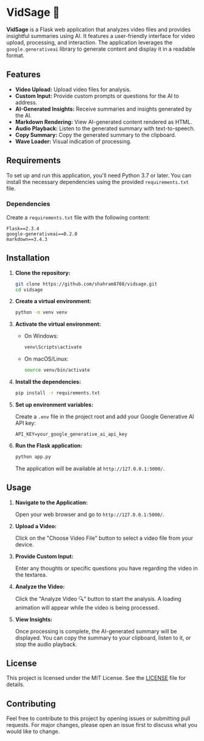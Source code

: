 # VidSage 🤖

**VidSage** is a Flask web application that analyzes video files and provides insightful summaries using AI. It features a user-friendly interface for video upload, processing, and interaction. The application leverages the `google.generativeai` library to generate content and display it in a readable format.

## Features

- **Video Upload:** Upload video files for analysis.
- **Custom Input:** Provide custom prompts or questions for the AI to address.
- **AI-Generated Insights:** Receive summaries and insights generated by the AI.
- **Markdown Rendering:** View AI-generated content rendered as HTML.
- **Audio Playback:** Listen to the generated summary with text-to-speech.
- **Copy Summary:** Copy the generated summary to the clipboard.
- **Wave Loader:** Visual indication of processing.

## Requirements

To set up and run this application, you'll need Python 3.7 or later. You can install the necessary dependencies using the provided `requirements.txt` file.

### Dependencies

Create a `requirements.txt` file with the following content:

```
Flask==2.3.4
google-generativeai==0.2.0
markdown==3.4.3
```

## Installation

1. **Clone the repository:**

   ```bash
   git clone https://github.com/shahram8708/vidsage.git
   cd vidsage
   ```

2. **Create a virtual environment:**

   ```bash
   python -m venv venv
   ```

3. **Activate the virtual environment:**

   - On Windows:

     ```bash
     venv\Scripts\activate
     ```

   - On macOS/Linux:

     ```bash
     source venv/bin/activate
     ```

4. **Install the dependencies:**

   ```bash
   pip install -r requirements.txt
   ```

5. **Set up environment variables:**

   Create a `.env` file in the project root and add your Google Generative AI API key:

   ```
   API_KEY=your_google_generative_ai_api_key
   ```

6. **Run the Flask application:**

   ```bash
   python app.py
   ```

   The application will be available at `http://127.0.0.1:5000/`.

## Usage

1. **Navigate to the Application:**

   Open your web browser and go to `http://127.0.0.1:5000/`.

2. **Upload a Video:**

   Click on the "Choose Video File" button to select a video file from your device.

3. **Provide Custom Input:**

   Enter any thoughts or specific questions you have regarding the video in the textarea.

4. **Analyze the Video:**

   Click the "Analyze Video 🔍" button to start the analysis. A loading animation will appear while the video is being processed.

5. **View Insights:**

   Once processing is complete, the AI-generated summary will be displayed. You can copy the summary to your clipboard, listen to it, or stop the audio playback.

## License

This project is licensed under the MIT License. See the [LICENSE](LICENSE) file for details.

## Contributing

Feel free to contribute to this project by opening issues or submitting pull requests. For major changes, please open an issue first to discuss what you would like to change.
